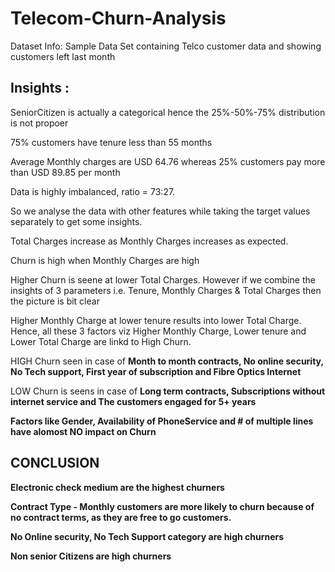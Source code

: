 # Telecom-Churn-Analysis

Dataset Info: Sample Data Set containing Telco customer data and showing customers left last month

## Insights  :

SeniorCitizen is actually a categorical hence the 25%-50%-75% distribution is not propoer

75% customers have tenure less than 55 months

Average Monthly charges are USD 64.76 whereas 25% customers pay more than USD 89.85 per month

Data is highly imbalanced, ratio = 73:27.

So we analyse the data with other features while taking the target values separately to get some insights.

Total Charges increase as Monthly Charges increases as expected.

Churn is high when Monthly Charges are high

Higher Churn is seene at lower Total Charges. However if we combine the insights of 3 parameters i.e. Tenure, Monthly Charges & Total Charges then the picture is bit clear 

Higher Monthly Charge at lower tenure results into lower Total Charge. Hence, all these 3 factors viz Higher Monthly Charge, Lower tenure and Lower Total Charge are linkd to High Churn.

HIGH Churn seen in case of **Month to month contracts, No online security, No Tech support, First year of subscription and Fibre Optics Internet**

LOW Churn is seens in case of **Long term contracts, Subscriptions without internet service and The customers engaged for 5+ years**

**Factors like Gender, Availability of PhoneService and # of multiple lines have alomost NO impact on Churn**

## CONCLUSION

**Electronic check medium are the highest churners**

**Contract Type - Monthly customers are more likely to churn because of no contract terms, as they are free to go customers.**

**No Online security, No Tech Support category are high churners**

**Non senior Citizens are high churners**
